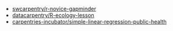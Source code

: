 - [swcarpentry/r-novice-gapminder](https://github.com/swcarpentry/r-novice-gapminder.txt)
- [datacarpentry/R-ecology-lesson](https://github.com/datacarpentry/R-ecology-lesson.txt)
- [carpentries-incubator/simple-linear-regression-public-health](https://github.com/carpentries-incubator/simple-linear-regression-public-health.txt)
